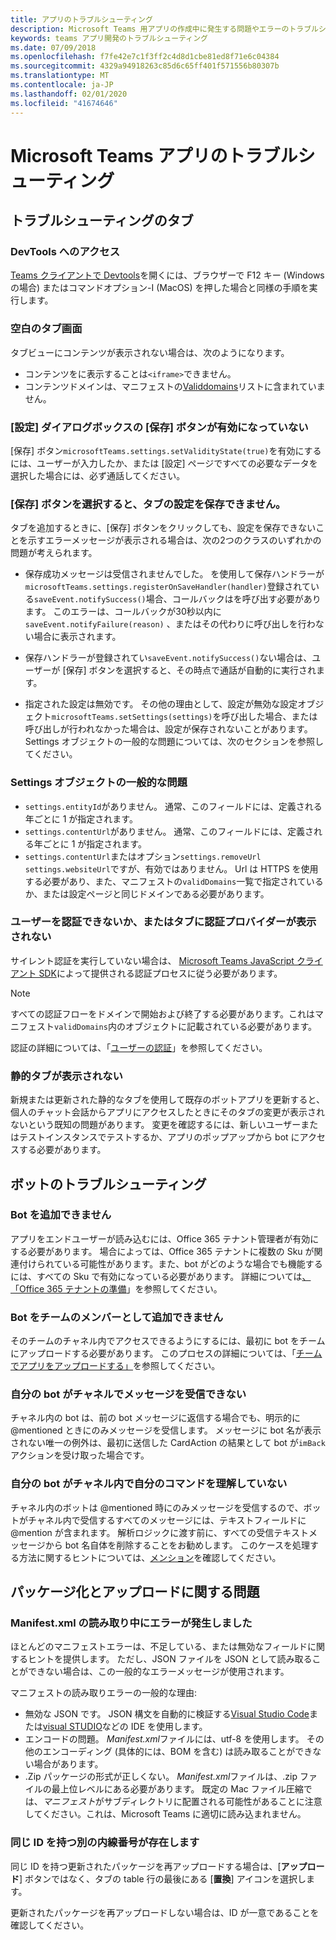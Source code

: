 ```yaml
---
title: アプリのトラブルシューティング
description: Microsoft Teams 用アプリの作成中に発生する問題やエラーのトラブルシューティング
keywords: teams アプリ開発のトラブルシューティング
ms.date: 07/09/2018
ms.openlocfilehash: f7fe42e7c1f3ff2c4d8d1cbe81ed8f71e6c04384
ms.sourcegitcommit: 4329a94918263c85d6c65ff401f571556b80307b
ms.translationtype: MT
ms.contentlocale: ja-JP
ms.lasthandoff: 02/01/2020
ms.locfileid: "41674646"
---
```

# <a name="troubleshoot-your-microsoft-teams-app"></a>Microsoft Teams アプリのトラブルシューティング

## <a name="troubleshooting-tabs"></a>トラブルシューティングのタブ

### <a name="accessing-the-devtools"></a>DevTools へのアクセス

[Teams クライアントで Devtools](~/tabs/how-to/developer-tools.md)を開くには、ブラウザーで F12 キー (Windows の場合) またはコマンドオプション-I (MacOS) を押した場合と同様の手順を実行します。

### <a name="blank-tab-screen"></a>空白のタブ画面

タブビューにコンテンツが表示されない場合は、次のようになります。

* コンテンツをに表示することは`<iframe>`できません。
* コンテンツドメインは、マニフェストの[Validdomains](~/resources/schema/manifest-schema.md#validdomains)リストに含まれていません。

### <a name="the-save-button-isnt-enabled-on-the-settings-dialog"></a>[設定] ダイアログボックスの [保存] ボタンが有効になっていない

[保存] ボタン`microsoftTeams.settings.setValidityState(true)`を有効にするには、ユーザーが入力したか、または [設定] ページですべての必要なデータを選択した場合には、必ず通話してください。

### <a name="after-selecting-the-save-button-the-tab-settings-cannot-be-saved"></a>[保存] ボタンを選択すると、タブの設定を保存できません。

タブを追加するときに、[保存] ボタンをクリックしても、設定を保存できないことを示すエラーメッセージが表示される場合は、次の2つのクラスのいずれかの問題が考えられます。

* 保存成功メッセージは受信されませんでした。 を使用して保存ハンドラーが`microsoftTeams.settings.registerOnSaveHandler(handler)`登録されている`saveEvent.notifySuccess()`場合、コールバックはを呼び出す必要があります。 このエラーは、コールバックが30秒以内に`saveEvent.notifyFailure(reason)` 、またはその代わりに呼び出しを行わない場合に表示されます。

* 保存ハンドラーが登録されてい`saveEvent.notifySuccess()`ない場合は、ユーザーが [保存] ボタンを選択すると、その時点で通話が自動的に実行されます。

* 指定された設定は無効です。 その他の理由として、設定が無効な設定オブジェクト`microsoftTeams.setSettings(settings)`を呼び出した場合、または呼び出しが行われなかった場合は、設定が保存されないことがあります。 Settings オブジェクトの一般的な問題については、次のセクションを参照してください。

### <a name="common-problems-with-the-settings-object"></a>Settings オブジェクトの一般的な問題

* `settings.entityId`がありません。 通常、このフィールドには、定義される年ごとに 1 が指定されます。
* `settings.contentUrl`がありません。 通常、このフィールドには、定義される年ごとに 1 が指定されます。
* `settings.contentUrl`またはオプション`settings.removeUrl` `settings.websiteUrl`ですが、有効ではありません。 Url は HTTPS を使用する必要があり、また、マニフェストの`validDomains`一覧で指定されているか、または設定ページと同じドメインである必要があります。

### <a name="cant-authenticate-the-user-or-display-your-auth-provider-in-your-tab"></a>ユーザーを認証できないか、またはタブに認証プロバイダーが表示されない

サイレント認証を実行していない場合は、 [Microsoft Teams JavaScript クライアント SDK](/javascript/api/overview/msteams-client.md)によって提供される認証プロセスに従う必要があります。

> [!NOTE]
>すべての認証フローをドメインで開始および終了する必要があります。これはマニフェスト`validDomains`内のオブジェクトに記載されている必要があります。

認証の詳細については、「[ユーザーの認証](~/concepts/authentication/authentication.md)」を参照してください。

### <a name="static-tabs-not-showing-up"></a>静的タブが表示されない

新規または更新された静的なタブを使用して既存のボットアプリを更新すると、個人のチャット会話からアプリにアクセスしたときにそのタブの変更が表示されないという既知の問題があります。  変更を確認するには、新しいユーザーまたはテストインスタンスでテストするか、アプリのポップアップから bot にアクセスする必要があります。

## <a name="troubleshooting-bots"></a>ボットのトラブルシューティング

### <a name="cant-add-my-bot"></a>Bot を追加できません

アプリをエンドユーザーが読み込むには、Office 365 テナント管理者が有効にする必要があります。 場合によっては、Office 365 テナントに複数の Sku が関連付けられている可能性があります。また、bot がどのような場合でも機能するには、すべての Sku で有効になっている必要があります。 詳細については[、「Office 365 テナントの準備](~/concepts/build-and-test/prepare-your-o365-tenant.md)」を参照してください。

### <a name="cant-add-bot-as-a-member-of-a-team"></a>Bot をチームのメンバーとして追加できません

そのチームのチャネル内でアクセスできるようにするには、最初に bot をチームにアップロードする必要があります。 このプロセスの詳細については、「[チームでアプリをアップロードする」](~/concepts/deploy-and-publish/apps-upload.md)を参照してください。

### <a name="my-bot-doesnt-get-my-message-in-a-channel"></a>自分の bot がチャネルでメッセージを受信できない

チャネル内の bot は、前の bot メッセージに返信する場合でも、明示的に @mentioned ときにのみメッセージを受信します。 メッセージに bot 名が表示されない唯一の例外は、最初に送信した CardAction の結果として bot が`imBack`アクションを受け取った場合です。

### <a name="my-bot-doesnt-understand-my-commands-when-in-a-channel"></a>自分の bot がチャネル内で自分のコマンドを理解していない

チャネル内のボットは @mentioned 時にのみメッセージを受信するので、ボットがチャネル内で受信するすべてのメッセージには、テキストフィールドに @mention が含まれます。 解析ロジックに渡す前に、すべての受信テキストメッセージから bot 名自体を削除することをお勧めします。 このケースを処理する方法に関するヒントについては、[メンション](~/bots/how-to/conversations/channel-and-group-conversations.md#working-with--mentions)を確認してください。

## <a name="issues-with-packaging-and-uploading"></a>パッケージ化とアップロードに関する問題

### <a name="error-while-reading-manifestjson"></a>Manifest.xml の読み取り中にエラーが発生しました

ほとんどのマニフェストエラーは、不足している、または無効なフィールドに関するヒントを提供します。 ただし、JSON ファイルを JSON として読み取ることができない場合は、この一般的なエラーメッセージが使用されます。

マニフェストの読み取りエラーの一般的な理由:

* 無効な JSON です。 JSON 構文を自動的に検証する[Visual Studio Code](https://code.visualstudio.com)または[visual STUDIO](https://www.visualstudio.com/vs/)などの IDE を使用します。
* エンコードの問題。 *Manifest.xml*ファイルには、utf-8 を使用します。 その他のエンコーディング (具体的には、BOM を含む) は読み取ることができない場合があります。
* .Zip パッケージの形式が正しくない。 *Manifest.xml*ファイルは、.zip ファイルの最上位レベルにある必要があります。 既定の Mac ファイル圧縮では、*マニフェスト*がサブディレクトリに配置される可能性があることに注意してください。これは、Microsoft Teams に適切に読み込まれません。

### <a name="another-extension-with-same-id-exists"></a>同じ ID を持つ別の内線番号が存在します

同じ ID を持つ更新されたパッケージを再アップロードする場合は、[**アップロード**] ボタンではなく、タブの table 行の最後にある [**置換**] アイコンを選択します。

更新されたパッケージを再アップロードしない場合は、ID が一意であることを確認してください。
